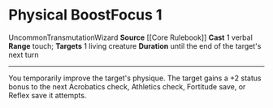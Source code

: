 ﻿---
actions: '[one-action]'
area: null
bloodline: null
component:
- Verbal
cost: null
deity: null
domain: null
duration: until the end of the target's next turn
element: null
heighten: null
heighten_level: '1'
id: '533'
lesson: null
level: '1'
mystery: null
name: Physical Boost
patron_theme: null
range: touch
rarity: Uncommon
requirement: null
saving_throw: null
school: Transmutation
source: '[[DATABASE/source/Core Rulebook|Core Rulebook]]'
target: 1 living creature
tradition: null
trait:
- '[[DATABASE/trait/Transmutation|Transmutation]]'
- '[[DATABASE/trait/Uncommon|Uncommon]]'
- '[[DATABASE/trait/Wizard|Wizard]]'
trigger: null
type: Focus

---
# Physical Boost<span class="item-type">Focus 1</span>

<span class="trait-uncommon item-trait">Uncommon</span><span class="item-trait">Transmutation</span><span class="item-trait">Wizard</span>
**Source** [[Core Rulebook]] 
**Cast** <span class="action-icon">1</span> verbal
**Range** touch; **Targets** 1 living creature
**Duration** until the end of the target's next turn

---
You temporarily improve the target's physique. The target gains a +2 status bonus to the next Acrobatics check, Athletics check, Fortitude save, or Reflex save it attempts.